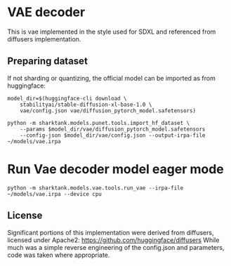 # VAE decoder

This is vae implemented in the style used for SDXL and referenced from diffusers implementation.

## Preparing dataset
If not sharding or quantizing, the official model can be imported as from huggingface:

```
model_dir=$(huggingface-cli download \
    stabilityai/stable-diffusion-xl-base-1.0 \
    vae/config.json vae/diffusion_pytorch_model.safetensors)

python -m sharktank.models.punet.tools.import_hf_dataset \
    --params $model_dir/vae/diffusion_pytorch_model.safetensors
    --config-json $model_dir/vae/config.json --output-irpa-file ~/models/vae.irpa
```

# Run Vae decoder model eager mode
```
python -m sharktank.models.vae.tools.run_vae --irpa-file ~/models/vae.irpa --device cpu
```

## License

Significant portions of this implementation were derived from diffusers,
licensed under Apache2: https://github.com/huggingface/diffusers
While much was a simple reverse engineering of the config.json and parameters,
code was taken where appropriate.

